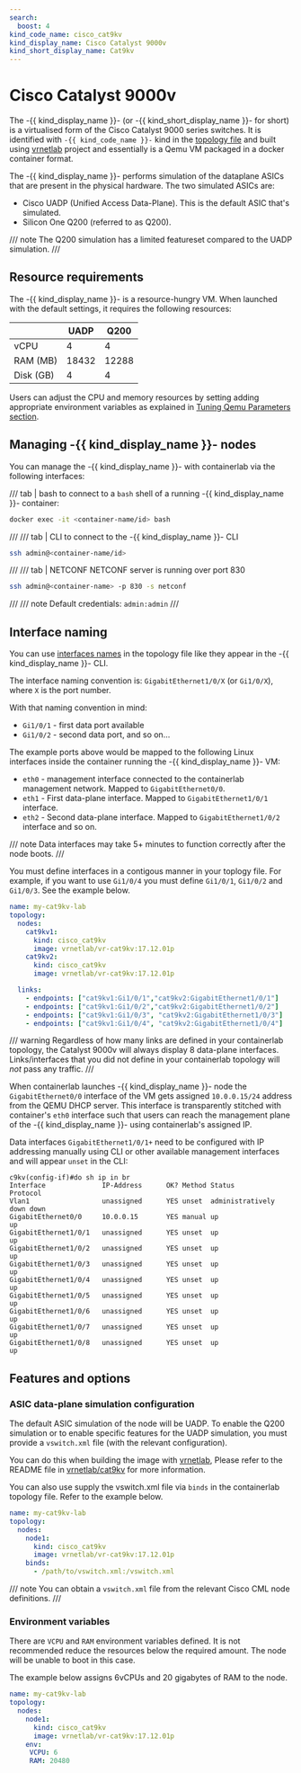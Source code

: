 ```yaml
---
search:
  boost: 4
kind_code_name: cisco_cat9kv
kind_display_name: Cisco Catalyst 9000v
kind_short_display_name: Cat9kv
---
```

# Cisco Catalyst 9000v

The -{{ kind_display_name }}- (or -{{ kind_short_display_name }}- for short) is a virtualised form of the Cisco Catalyst 9000 series switches. It is identified with `-{{ kind_code_name }}-` kind in the [topology file](../topo-def-file.md) and built using [vrnetlab](../vrnetlab.md) project and essentially is a Qemu VM packaged in a docker container format.

The -{{ kind_display_name }}- performs simulation of the dataplane ASICs that are present in the physical hardware. The two simulated ASICs are:

- Cisco UADP (Unified Access Data-Plane). This is the default ASIC that's simulated.
- Silicon One Q200 (referred to as Q200).

/// note
The Q200 simulation has a limited featureset compared to the UADP simulation.
///

## Resource requirements

The -{{ kind_display_name }}- is a resource-hungry VM. When launched with the default settings, it requires the following resources:

|           | UADP  | Q200  |
| --------- | ----- | ----- |
| vCPU      | 4     | 4     |
| RAM (MB)  | 18432 | 12288 |
| Disk (GB) | 4     | 4     |

Users can adjust the CPU and memory resources by setting adding appropriate environment variables as explained in [Tuning Qemu Parameters section](../../manual/vrnetlab.md#tuning-qemu-parameters).

## Managing -{{ kind_display_name }}- nodes

You can manage the -{{ kind_display_name }}- with containerlab via the following interfaces:

/// tab | bash
to connect to a `bash` shell of a running -{{ kind_display_name }}- container:

```bash
docker exec -it <container-name/id> bash
```

///
/// tab | CLI
to connect to the -{{ kind_display_name }}-  CLI

```bash
ssh admin@<container-name/id>
```

///
/// tab | NETCONF
NETCONF server is running over port 830

```bash
ssh admin@<container-name> -p 830 -s netconf
```

///
/// note
Default credentials: `admin:admin`
///

## Interface naming

You can use [interfaces names](../topo-def-file.md#interface-naming) in the topology file like they appear in the -{{ kind_display_name }}- CLI.

The interface naming convention is: `GigabitEthernet1/0/X` (or `Gi1/0/X`), where `X` is the port number.

With that naming convention in mind:

- `Gi1/0/1` - first data port available
- `Gi1/0/2` - second data port, and so on...

The example ports above would be mapped to the following Linux interfaces inside the container running the -{{ kind_display_name }}- VM:

- `eth0` - management interface connected to the containerlab management network. Mapped to `GigabitEthernet0/0`.
- `eth1` - First data-plane interface. Mapped to `GigabitEthernet1/0/1` interface.
- `eth2` - Second data-plane interface. Mapped to `GigabitEthernet1/0/2` interface and so on.

/// note
Data interfaces may take 5+ minutes to function correctly after the node boots.
///

You must define interfaces in a contigous manner in your toplogy file. For example, if you want to use `Gi1/0/4` you must define `Gi1/0/1`, `Gi1/0/2` and `Gi1/0/3`. See the example below.

```yaml
name: my-cat9kv-lab
topology:
  nodes:
    cat9kv1:
      kind: cisco_cat9kv
      image: vrnetlab/vr-cat9kv:17.12.01p
    cat9kv2:
      kind: cisco_cat9kv
      image: vrnetlab/vr-cat9kv:17.12.01p

  links:
    - endpoints: ["cat9kv1:Gi1/0/1","cat9kv2:GigabitEthernet1/0/1"] 
    - endpoints: ["cat9kv1:Gi1/0/2","cat9kv2:GigabitEthernet1/0/2"]
    - endpoints: ["cat9kv1:Gi1/0/3", "cat9kv2:GigabitEthernet1/0/3"]
    - endpoints: ["cat9kv1:Gi1/0/4", "cat9kv2:GigabitEthernet1/0/4"]
```

/// warning
Regardless of how many links are defined in your containerlab topology, the Catalyst 9000v will always display 8 data-plane interfaces. Links/interfaces that you did not define in your containerlab topology will *not* pass any traffic.
///

When containerlab launches -{{ kind_display_name }}- node the `GigabitEthernet0/0` interface of the VM gets assigned `10.0.0.15/24` address from the QEMU DHCP server. This interface is transparently stitched with container's `eth0` interface such that users can reach the management plane of the -{{ kind_display_name }}- using containerlab's assigned IP.

Data interfaces `GigabitEthernet1/0/1+` need to be configured with IP addressing manually using CLI or other available management interfaces and will appear `unset` in the CLI:

```
c9kv(config-if)#do sh ip in br
Interface              IP-Address      OK? Method Status                Protocol
Vlan1                  unassigned      YES unset  administratively down down    
GigabitEthernet0/0     10.0.0.15       YES manual up                    up      
GigabitEthernet1/0/1   unassigned      YES unset  up                    up      
GigabitEthernet1/0/2   unassigned      YES unset  up                    up      
GigabitEthernet1/0/3   unassigned      YES unset  up                    up      
GigabitEthernet1/0/4   unassigned      YES unset  up                    up      
GigabitEthernet1/0/5   unassigned      YES unset  up                    up      
GigabitEthernet1/0/6   unassigned      YES unset  up                    up      
GigabitEthernet1/0/7   unassigned      YES unset  up                    up      
GigabitEthernet1/0/8   unassigned      YES unset  up                    up
```

## Features and options

### ASIC data-plane simulation configuration

The default ASIC simulation of the node will be UADP. To enable the Q200 simulation or to enable specific features for the UADP simulation, you must provide a `vswitch.xml` file (with the relevant configuration).

You can do this when building the image with [vrnetlab](../vrnetlab.md), Please refer to the README file in [vrnetlab/cat9kv](https://github.com/hellt/vrnetlab/blob/master/cat9kv/README.md) for more information.

You can also use supply the vswitch.xml file via `binds` in the containerlab topology file. Refer to the example below.

```yaml
name: my-cat9kv-lab
topology:
  nodes:
    node1:
      kind: cisco_cat9kv
      image: vrnetlab/vr-cat9kv:17.12.01p
    binds:
      - /path/to/vswitch.xml:/vswitch.xml
```

/// note
You can obtain a `vswitch.xml` file from the relevant Cisco CML node definitions.
///

### Environment variables

There are `VCPU` and `RAM` environment variables defined. It is not recommended reduce the resources below the required amount. The node will be unable to boot in this case.

The example below assigns 6vCPUs and 20 gigabytes of RAM to the node.

```yaml
name: my-cat9kv-lab
topology:
  nodes:
    node1:
      kind: cisco_cat9kv
      image: vrnetlab/vr-cat9kv:17.12.01p
    env:
     VCPU: 6
     RAM: 20480
```
